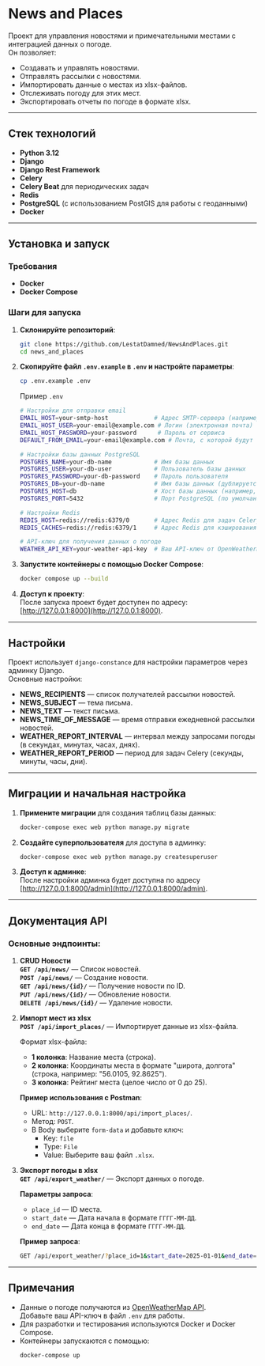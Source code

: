 # News and Places

Проект для управления новостями и примечательными местами с интеграцией данных о погоде.  
Он позволяет:  
- Создавать и управлять новостями.  
- Отправлять рассылки с новостями.  
- Импортировать данные о местах из xlsx-файлов.  
- Отслеживать погоду для этих мест.  
- Экспортировать отчеты по погоде в формате xlsx.

---

## Стек технологий

- **Python 3.12**
- **Django**
- **Django Rest Framework**
- **Celery**
- **Celery Beat** для периодических задач
- **Redis**
- **PostgreSQL** (с использованием PostGIS для работы с геоданными)
- **Docker**

---

## Установка и запуск

### Требования

- **Docker**  
- **Docker Compose**

### Шаги для запуска

1. **Склонируйте репозиторий**:
    ```bash
   git clone https://github.com/LestatDamned/NewsAndPlaces.git
   cd news_and_places
    ```

2. **Скопируйте файл `.env.example` в `.env` и настройте параметры**:
   ```bash
   cp .env.example .env
   ```
   Пример `.env`
   ``` bash
   # Настройки для отправки email
   EMAIL_HOST=your-smtp-host             # Адрес SMTP-сервера (например, smtp.gmail.com)
   EMAIL_HOST_USER=your-email@example.com # Логин (электронная почта)
   EMAIL_HOST_PASSWORD=your-password      # Пароль от сервиса
   DEFAULT_FROM_EMAIL=your-email@example.com # Почта, с которой будут отправляться письма
   
   # Настройки базы данных PostgreSQL
   POSTGRES_NAME=your-db-name            # Имя базы данных
   POSTGRES_USER=your-db-user            # Пользователь базы данных
   POSTGRES_PASSWORD=your-db-password    # Пароль пользователя
   POSTGRES_DB=your-db-name              # Имя базы данных (дублируется для удобства)
   POSTGRES_HOST=db                      # Хост базы данных (например, 'db' для Docker)
   POSTGRES_PORT=5432                    # Порт PostgreSQL (по умолчанию 5432)
   
   # Настройки Redis
   REDIS_HOST=redis://redis:6379/0       # Адрес Redis для задач Celery
   REDIS_CACHES=redis://redis:6379/1     # Адрес Redis для кэширования
   
   # API-ключ для получения данных о погоде
   WEATHER_API_KEY=your-weather-api-key  # Ваш API-ключ от OpenWeatherMap
   ```

3. **Запустите контейнеры с помощью Docker Compose**:
   ```bash
   docker compose up --build
   ```

4. **Доступ к проекту**:  
   После запуска проект будет доступен по адресу: [http://127.0.0.1:8000](http://127.0.0.1:8000).

---

## Настройки

Проект использует `django-constance` для настройки параметров через админку Django.  
Основные настройки:  
- **NEWS_RECIPIENTS** — список получателей рассылки новостей.  
- **NEWS_SUBJECT** — тема письма.  
- **NEWS_TEXT** — текст письма.  
- **NEWS_TIME_OF_MESSAGE** — время отправки ежедневной рассылки новостей.  
- **WEATHER_REPORT_INTERVAL** — интервал между запросами погоды (в секундах, минутах, часах, днях).  
- **WEATHER_REPORT_PERIOD** — период для задач Celery (секунды, минуты, часы, дни).

---

## Миграции и начальная настройка

1. **Примените миграции** для создания таблиц базы данных:
   ```bash
   docker-compose exec web python manage.py migrate
   ```

2. **Создайте суперпользователя** для доступа в админку:
   ```bash
   docker-compose exec web python manage.py createsuperuser
   ```

3. **Доступ к админке**:  
   После настройки админка будет доступна по адресу [http://127.0.0.1:8000/admin](http://127.0.0.1:8000/admin).

---

## Документация API

### Основные эндпоинты:

1. **CRUD Новости**  
   **`GET /api/news/`** — Список новостей.  
   **`POST /api/news/`** — Создание новости.  
   **`GET /api/news/{id}/`** — Получение новости по ID.  
   **`PUT /api/news/{id}/`** — Обновление новости.  
   **`DELETE /api/news/{id}/`** — Удаление новости.

2. **Импорт мест из xlsx**  
   **`POST /api/import_places/`** — Импортирует данные из xlsx-файла.  

   Формат xlsx-файла:
   - **1 колонка**: Название места (строка).  
   - **2 колонка**: Координаты места в формате "широта, долгота" (строка, например: "56.0105, 92.8625").  
   - **3 колонка**: Рейтинг места (целое число от 0 до 25).  

   **Пример использования с Postman**:  
   - URL: `http://127.0.0.1:8000/api/import_places/`.  
   - Метод: `POST`.  
   - В Body выберите `form-data` и добавьте ключ:  
     - Key: `file`  
     - Type: `File`  
     - Value: Выберите ваш файл `.xlsx`.

3. **Экспорт погоды в xlsx**  
   **`GET /api/export_weather/`** — Экспорт данных о погоде.  

   **Параметры запроса**:
   - `place_id` — ID места.  
   - `start_date` — Дата начала в формате `ГГГГ-ММ-ДД`.  
   - `end_date` — Дата конца в формате `ГГГГ-ММ-ДД`.  

   **Пример запроса**:
   ```bash
   GET /api/export_weather/?place_id=1&start_date=2025-01-01&end_date=2025-01-16
   ```

---

## Примечания

- Данные о погоде получаются из [OpenWeatherMap API](https://openweathermap.org/api).  
  Добавьте ваш API-ключ в файл `.env` для работы.  
- Для разработки и тестирования используются Docker и Docker Compose.  
- Контейнеры запускаются с помощью:
   ```bash
   docker-compose up
   ```